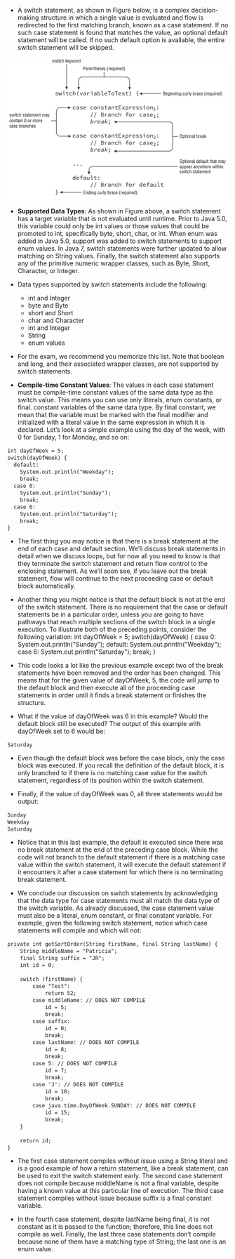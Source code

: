 - A switch statement, as shown in Figure below, is a complex decision-making structure in which a single value is evaluated and flow is redirected to the first matching branch, known as a case statement. If no such case statement is found that matches the value, an optional default statement will be called. If no such default option is available, the entire switch statement will be skipped.

<div align="center">

![alt text](../image/switch-case.png)

</div>

- __Supported Data Types__: As shown in Figure above, a switch statement has a target variable that is not evaluated until runtime. Prior to Java 5.0, this variable could only be int values or those values that could be promoted to int, specifically byte, short, char, or int. When enum was added in Java 5.0, support was added to switch statements to support enum values. In Java 7, switch statements were further updated to allow matching on String values. Finally, the switch statement also supports any of the primitive numeric wrapper classes, such as Byte, Short, Character, or Integer.

- Data types supported by switch statements include the following:
   - int and Integer
   - byte and Byte
   - short and Short
   - char and Character
   - int and Integer
   - String
   - enum values

- For the exam, we recommend you memorize this list. Note that boolean and long, and their associated wrapper classes, are not supported by switch statements.

- __Compile-time Constant Values__: The values in each case statement must be compile-time constant values of the same data type as the switch value. This means you can use only literals, enum constants, or final. constant variables of the same data type. By final constant, we mean that the variable must be marked with the final modifier and initialized with a literal value in the same expression in which it is declared. Let’s look at a simple example using the day of the week, with 0 for Sunday, 1 for Monday, and so on:
```
int dayOfWeek = 5;
switch(dayOfWeek) {
  default:
    System.out.println("Weekday");
    break;
  case 0:
    System.out.println("Sunday");
    break;
  case 6:
    System.out.println("Saturday");
    break;
}
```

- The first thing you may notice is that there is a break statement at the end of each case and default section. We’ll discuss break statements in detail when we discuss loops, but for now all you need to know is that they terminate the switch statement and return flow control to the enclosing statement. As we’ll soon see, if you leave out the break statement, flow will continue to the next proceeding case or default block automatically.

- Another thing you might notice is that the default block is not at the end of the switch statement. There is no requirement that the case or default statements be in a particular order, unless you are going to have pathways that reach multiple sections of the switch block in a single execution. To illustrate both of the preceding points, consider the following variation:
int dayOfWeek = 5;
switch(dayOfWeek) {
  case 0:
    System.out.println("Sunday");
  default:
    System.out.println("Weekday");
  case 6:
    System.out.println("Saturday");
    break;
}

- This code looks a lot like the previous example except two of the break statements have been removed and the order has been changed. This means that for the given value of dayOfWeek, 5, the code will jump to the default block and then execute all of the proceeding case statements in order until it finds a break statement or finishes the structure.

- What if the value of dayOfWeek was 6 in this example? Would the default block still be executed? The output of this example with dayOfWeek set to 6 would be:
```
Saturday
```

- Even though the default block was before the case block, only the case block was executed. If you recall the definition of the default block, it is only branched to if there is no matching case value for the switch statement, regardless of its position within the switch statement.

- Finally, if the value of dayOfWeek was 0, all three statements would be output:
```
Sunday
Weekday
Saturday
```

- Notice that in this last example, the default is executed since there was no break statement at the end of the preceding case block. While the code will not branch to the default statement if there is a matching case value within the switch statement, it will execute the default statement if it encounters it after a case statement for which there is no terminating break statement.

- We conclude our discussion on switch statements by acknowledging that the data type for case statements must all match the data type of the switch variable. As already discussed, the case statement value must also be a literal, enum constant, or final constant variable. For example, given the following switch statement, notice which case statements will compile and which will not:
```
private int getSortOrder(String firstName, final String lastName) {
    String middleName = "Patricia";
    final String suffix = "JR";
    int id = 0;

    switch (firstName) {
        case "Test":
            return 52; 
        case middleName: // DOES NOT COMPILE
            id = 5;
            break;
        case suffix:
            id = 0;
            break;
        case lastName: // DOES NOT COMPILE
            id = 8;
            break;
        case 5: // DOES NOT COMPILE
            id = 7;
            break;
        case 'J': // DOES NOT COMPILE
            id = 10;
            break;
        case java.time.DayOfWeek.SUNDAY: // DOES NOT COMPILE
            id = 15;
            break;
    }
    
    return id;
}
```

- The first case statement compiles without issue using a String literal and is a good example of how a return statement, like a break statement, can be used to exit the switch statement early. The second case statement does not compile because middleName is not a final variable, despite having a known value at this particular line of execution. The third case statement compiles without issue because suffix is a final constant variable.

- In the fourth case statement, despite lastName being final, it is not constant as it is passed to the function; therefore, this line does not compile as well. Finally, the last three case statements don’t compile because none of them have a matching type of String; the last one is an enum value.